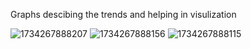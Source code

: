 Graphs descibing the trends and helping in visulization

![1734267888207](https://github.com/user-attachments/assets/311fc4fc-e73f-45fe-9a26-a2ded8fcd526)
![1734267888156](https://github.com/user-attachments/assets/da2510ef-9bfa-46f3-9bef-8816fb4181c5)
![1734267888115](https://github.com/user-attachments/assets/43992954-5e71-485d-b3bd-9a6ffb66a2b9)
